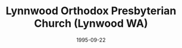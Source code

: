 ---
date: &id001 1995-09-22
end_date: null
location:
  address: 17711 Spruce Way
  city: Lynwood
  state: WA
minister:
- end: 2012-01-01
  name: J. Peter V osteen
  start: 1995-09-22
  type: Pastor
- end: null
  name: Benjamin Swinburnson
  start: 2012-01-01
  type: Pastor
- end: 2006-01-01
  name: David Inks
  start: 1998-01-01
  type: Associate Pastor
- end: 2004-01-01
  name: David Klein
  start: 2000-01-01
  type: Associate Pastor
- end: 2012-01-01
  name: Benjamin Swinburnson
  start: 2008-01-01
  type: Associate Pastor
- end: 1998-01-01
  name: Richard A. Miller
  start: 1996-01-01
  type: Teacher
ministers:
- J. Peter V osteen
- Benjamin Swinburnson
- David Inks
- David Klein
- Benjamin Swinburnson
- Richard A. Miller
name: Lynnwood Orthodox Presbyterian Church
names:
- end: null
  name: Lynnwood Orthodox Presbyterian Church
  start: 1995-09-22
origination_date: *id001
raw_data: "WA\nLynnwood\nLynnwood Orthodox Presbyterian Church  (September 22, 1995\u2013\
  \ )\n17711 Spruce Way\nPastors: J. Peter V osteen, 1995\u20132012\nBenjamin Swinburnson,\
  \ 2012\u2013\nAssoc. Pastors: David Inks, 1998\u20132006\nDavid Klein, 2000\u2013\
  2004\nBenjamin Swinburnson, 2008\u201312\nTeacher: Richard A. Miller, 1996\u2013\
  98"
received_from: null
states:
- WA
status:
  active: true
  end_date: null
  reason: null
  received_from: null
  withdrawal_to: null
title: Lynnwood Orthodox Presbyterian Church (Lynwood WA)
year_established:
- 1995

---